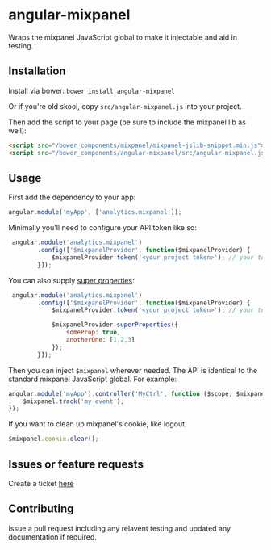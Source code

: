 angular-mixpanel
================

Wraps the mixpanel JavaScript global to make it injectable and aid in testing.

Installation
------------

Install via bower: `bower install angular-mixpanel`

Or if you're old skool, copy `src/angular-mixpanel.js` into your project.

Then add the script to your page (be sure to include the mixpanel lib as well):

```html
<script src="/bower_components/mixpanel/mixpanel-jslib-snippet.min.js"></script>
<script src="/bower_components/angular-mixpanel/src/angular-mixpanel.js"></script>
```

Usage
-----

First add the dependency to your app:

```javascript
angular.module('myApp', ['analytics.mixpanel']);
```

Minimally you'll need to configure your API token like so:

```javascript
 angular.module('analytics.mixpanel')
        .config(['$mixpanelProvider', function($mixpanelProvider) {
            $mixpanelProvider.token('<your project token>'); // your token is different than your API key
        }]);
```

You can also supply [super properties](https://mixpanel.com/help/reference/javascript#super-properties):

```javascript
 angular.module('analytics.mixpanel')
        .config(['$mixpanelProvider', function($mixpanelProvider) {
            $mixpanelProvider.token('<your project token>'); // your token is different than your API key

            $mixpanelProvider.superProperties({
                someProp: true,
                anotherOne: [1,2,3]
            });
        }]);
```

Then you can inject `$mixpanel` wherever needed. The API is identical to the standard mixpanel JavaScript global. For example:

```javascript
angular.module('myApp').controller('MyCtrl', function ($scope, $mixpanel) {
    $mixpanel.track('my event');
});
```

If you want to clean up mixpanel's cookie, like logout.

```javascript
$mixpanel.cookie.clear();
```

Issues or feature requests
--------------------------

Create a ticket [here](https://github.com/kuhnza/angular-mixpanel/issues)

Contributing
------------

Issue a pull request including any relavent testing and updated any documentation if required.
